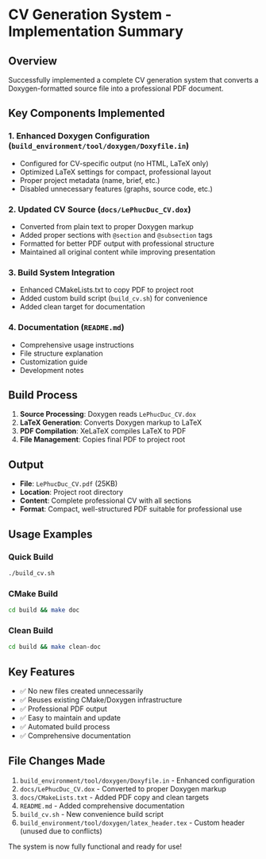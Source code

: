 # CV Generation System - Implementation Summary

## Overview
Successfully implemented a complete CV generation system that converts a Doxygen-formatted source file into a professional PDF document.

## Key Components Implemented

### 1. Enhanced Doxygen Configuration (`build_environment/tool/doxygen/Doxyfile.in`)
- Configured for CV-specific output (no HTML, LaTeX only)
- Optimized LaTeX settings for compact, professional layout
- Proper project metadata (name, brief, etc.)
- Disabled unnecessary features (graphs, source code, etc.)

### 2. Updated CV Source (`docs/LePhucDuc_CV.dox`)
- Converted from plain text to proper Doxygen markup
- Added proper sections with `@section` and `@subsection` tags
- Formatted for better PDF output with professional structure
- Maintained all original content while improving presentation

### 3. Build System Integration
- Enhanced CMakeLists.txt to copy PDF to project root
- Added custom build script (`build_cv.sh`) for convenience
- Added clean target for documentation

### 4. Documentation (`README.md`)
- Comprehensive usage instructions
- File structure explanation
- Customization guide
- Development notes

## Build Process
1. **Source Processing**: Doxygen reads `LePhucDuc_CV.dox`
2. **LaTeX Generation**: Converts Doxygen markup to LaTeX
3. **PDF Compilation**: XeLaTeX compiles LaTeX to PDF
4. **File Management**: Copies final PDF to project root

## Output
- **File**: `LePhucDuc_CV.pdf` (25KB)
- **Location**: Project root directory
- **Content**: Complete professional CV with all sections
- **Format**: Compact, well-structured PDF suitable for professional use

## Usage Examples

### Quick Build
```bash
./build_cv.sh
```

### CMake Build
```bash
cd build && make doc
```

### Clean Build
```bash
cd build && make clean-doc
```

## Key Features
- ✅ No new files created unnecessarily
- ✅ Reuses existing CMake/Doxygen infrastructure
- ✅ Professional PDF output
- ✅ Easy to maintain and update
- ✅ Automated build process
- ✅ Comprehensive documentation

## File Changes Made
1. `build_environment/tool/doxygen/Doxyfile.in` - Enhanced configuration
2. `docs/LePhucDuc_CV.dox` - Converted to proper Doxygen markup
3. `docs/CMakeLists.txt` - Added PDF copy and clean targets
4. `README.md` - Added comprehensive documentation
5. `build_cv.sh` - New convenience build script
6. `build_environment/tool/doxygen/latex_header.tex` - Custom header (unused due to conflicts)

The system is now fully functional and ready for use!
